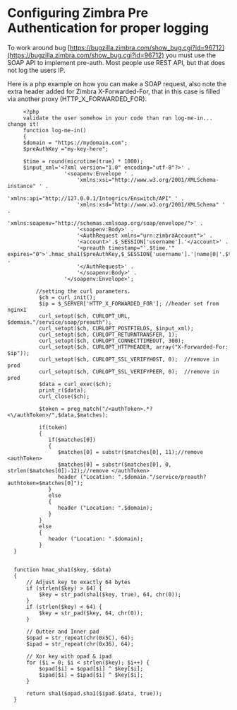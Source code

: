 # Configuring Zimbra Pre Authentication for proper logging

To work around bug [https://bugzilla.zimbra.com/show_bug.cgi?id=96712](https://bugzilla.zimbra.com/show_bug.cgi?id=96712) you must use the SOAP API to implement pre-auth. Most people use REST API, but that does not log the users IP.

Here is a php example on how you can make a SOAP request, also note the extra header added for Zimbra X-Forwarded-For, that in this case is filled via another proxy (HTTP_X_FORWARDED_FOR).

         <?php
         validate the user somehow in your code than run log-me-in... change it!
         function log-me-in()
         {
         $domain = "https://mydomain.com";
         $preAuthKey ="my-key-here";
      
         $time = round(microtime(true) * 1000);
         $input_xml='<?xml version="1.0" encoding="utf-8"?>' .
                      '<soapenv:Envelope ' .
                          'xmlns:xsi="http://www.w3.org/2001/XMLSchema-instance" ' .
                          'xmlns:api="http://127.0.0.1/Integrics/Enswitch/API" ' .
                          'xmlns:xsd="http://www.w3.org/2001/XMLSchema" ' .
                          'xmlns:soapenv="http://schemas.xmlsoap.org/soap/envelope/">' .
                          '<soapenv:Body>' .
                          '<AuthRequest xmlns="urn:zimbraAccount">' .
                          '<account>'.$_SESSION['username'].'</account>' .
                          '<preauth timestamp="'.$time.'" expires="0">'.hmac_sha1($preAuthKey,$_SESSION['username'].'|name|0|'.$time).'</preauth>' .
                          '</AuthRequest>' .
                          '</soapenv:Body>' .
                      '</soapenv:Envelope>';
      
             //setting the curl parameters.
              $ch = curl_init();
              $ip = $_SERVER['HTTP_X_FORWARDED_FOR']; //header set from nginx1
              curl_setopt($ch, CURLOPT_URL, $domain."/service/soap/preauth");       
              curl_setopt($ch, CURLOPT_POSTFIELDS, $input_xml);
              curl_setopt($ch, CURLOPT_RETURNTRANSFER, 1);
              curl_setopt($ch, CURLOPT_CONNECTTIMEOUT, 300);
              curl_setopt($ch, CURLOPT_HTTPHEADER, array("X-Forwarded-For: $ip"));
              curl_setopt($ch, CURLOPT_SSL_VERIFYHOST, 0);  //remove in prod
              curl_setopt($ch, CURLOPT_SSL_VERIFYPEER, 0);  //remove in prod
              $data = curl_exec($ch);
              print_r($data);
              curl_close($ch);
      
              $token = preg_match("/<authToken>.*?<\/authToken>/",$data,$matches);
              
              if(token)
              {           
                 if($matches[0])
                 {
                    $matches[0] = substr($matches[0], 11);//remove <authToken>
                    $matches[0] = substr($matches[0], 0, strlen($matches[0])-12);//remove </authToken>
                    header ("Location: ".$domain."/service/preauth?authtoken=$matches[0]");
                 }
                 else
                 {
                    header ("Location: ".$domain);
                 }
              }
              else
              {
                 header ("Location: ".$domain);
              }  
      }   
      
      
      function hmac_sha1($key, $data)
      {
          // Adjust key to exactly 64 bytes
          if (strlen($key) > 64) {
              $key = str_pad(sha1($key, true), 64, chr(0));
          }
          if (strlen($key) < 64) {
              $key = str_pad($key, 64, chr(0));
          }
      
          // Outter and Inner pad
          $opad = str_repeat(chr(0x5C), 64);
          $ipad = str_repeat(chr(0x36), 64);
      
          // Xor key with opad & ipad
          for ($i = 0; $i < strlen($key); $i++) {
              $opad[$i] = $opad[$i] ^ $key[$i];
              $ipad[$i] = $ipad[$i] ^ $key[$i];
          }
      
          return sha1($opad.sha1($ipad.$data, true));
      }
